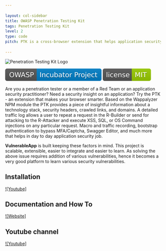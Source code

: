 ```yaml
---

layout: col-sidebar
title: OWASP Penetration Testing Kit
tags: Penetration Testing Kit
level: 2
type: code
pitch: PTK is a cross-browser extension that helps application security practitioners to get an insight into the app and do runtime scanning for SQL, XSS, OS Command injections, and more. 

---
```

![Penetration Testing Kit Logo](https://github.com/DenisPodgurskii/pentestkit/blob/master/src/ptk/browser/assets/images/ptk_icon_small.png) 


![OWASP Incubator](https://raw.githubusercontent.com/OWASP/www-project-penetration-testing-kit/main/assets/images/OWASP_Incubator_Project.svg) [![License](https://raw.githubusercontent.com/OWASP/www-project-penetration-testing-kit/main/assets/images/License_MIT.svg)](https://opensource.org/licenses/MIT) 

Are you a penetration tester or a member of a Red Team or an application security practitioner? Need a security insight on an application?  Try the PTK - an extension that makes your browser smarter.
Based on the Wappalyzer NPM module the PTK provides a piece of insightful information about a technology stack, security headers, crawled links, and domains. A detailed traffic log allows a user to repeat a request in the R-Builder or send for attacking to the R-Attacker and execute XSS, SQL, or OS Command injections on any particular request.
Macro and traffic recording, bootstrap authentication to bypass MFA/Captcha, Swagger Editor, and much more that helps in day to day application security job.  

**VulnerableApp** is built keeping these factors in mind. This project is scalable, extensible, easier to integrate and easier to learn.
As solving the above issue requires addition of various vulnerabilities, hence it becomes a very good platform to learn various security vulnerabilities.

## Installation


[![Youtube]](https://www.youtube.com/channel/UCbEcTounPkV1aitE1egXfqw) 

## Documentation and How To

[![Website]](https://denispodgurskii.github.io/pentestkit/) 


## Youtube channel

[![Youtube]](https://www.youtube.com/channel/UCbEcTounPkV1aitE1egXfqw) 


